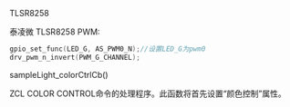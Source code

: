 TLSR8258

泰凌微 TLSR8258 PWM:

[pwm]: https://blog.csdn.net/weixin_45056123/article/details/133687917?utm_medium=distribute.pc_relevant.none-task-blog-2~default~baidujs_baidulandingword~default-0-133687917-blog-133383900.235^v38^pc_relevant_anti_t3&amp;spm=1001.2101.3001.4242.1&amp;utm_relevant_index=3



```c
gpio_set_func(LED_G, AS_PWM0_N);//设置LED_G为pwm0
drv_pwm_n_invert(PWM_G_CHANNEL);
```



sampleLight_colorCtrlCb()

ZCL COLOR CONTROL命令的处理程序。此函数将首先设置“颜色控制”属性。
